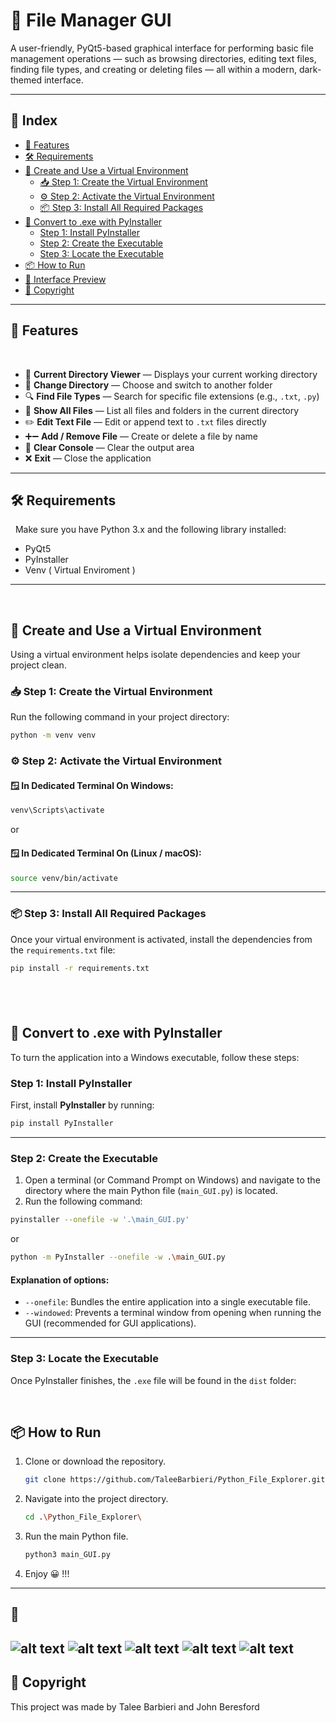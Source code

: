 # 📁 File Manager GUI

A user-friendly, PyQt5-based graphical interface for performing basic file management operations — such as browsing directories, editing text files, finding file types, and creating or deleting files — all within a modern, dark-themed interface.

---

## 📑 Index

- [🚀 Features](#-features)
- [🛠️ Requirements](#️-requirements)
- [🧪 Create and Use a Virtual Environment](#-create-and-use-a-virtual-environment)
  - [📥 Step 1: Create the Virtual Environment](#-step-1-create-the-virtual-environment)
  - [⚙️ Step 2: Activate the Virtual Environment](#-step-2-activate-the-virtual-environment)
  - [📦 Step 3: Install All Required Packages](#-step-3-install-all-required-packages)
- [🔧 Convert to .exe with PyInstaller](#-convert-to-exe-with-pyinstaller)
  - [Step 1: Install PyInstaller](#step-1-install-pyinstaller)
  - [Step 2: Create the Executable](#step-2-create-the-executable)
  - [Step 3: Locate the Executable](#step-3-locate-the-executable)
- [📦 How to Run](#-how-to-run)
- [📸 Interface Preview](#-interface-preview)
- [📄 Copyright](#-copyright)

---

## 🚀 Features
&nbsp;
- 📍 **Current Directory Viewer** — Displays your current working directory
- 📁 **Change Directory** — Choose and switch to another folder
- 🔍 **Find File Types** — Search for specific file extensions (e.g., `.txt`, `.py`)
- 📄 **Show All Files** — List all files and folders in the current directory
- ✏️ **Edit Text File** — Edit or append text to `.txt` files directly
- ➕➖ **Add / Remove File** — Create or delete a file by name
- 🧹 **Clear Console** — Clear the output area
- ❌ **Exit** — Close the application

---

## 🛠️ Requirements

&nbsp;
Make sure you have Python 3.x and the following library installed:

- PyQt5
- PyInstaller
- Venv ( Virtual Enviroment )

---
&nbsp;
&nbsp;
## 🧪 Create and Use a Virtual Environment

Using a virtual environment helps isolate dependencies and keep your project clean.

### 📥 Step 1: Create the Virtual Environment

Run the following command in your project directory:

```bash
python -m venv venv
```
### ⚙️ Step 2: Activate the Virtual Environment

#### 🪟 In Dedicated Terminal On Windows:

```bash
venv\Scripts\activate
```
or

#### 🪟 In Dedicated Terminal On (Linux / macOS):

```bash
source venv/bin/activate
```
---


### 📦 Step 3: Install All Required Packages

Once your virtual environment is activated, install the dependencies from the `requirements.txt` file:

```bash
pip install -r requirements.txt
```
&nbsp;
&nbsp;
---
## 🔧 Convert to .exe with PyInstaller

To turn the application into a Windows executable, follow these steps:

### Step 1: Install PyInstaller

First, install **PyInstaller** by running:

``` bash
pip install PyInstaller
```

---


### Step 2: Create the Executable

1. Open a terminal (or Command Prompt on Windows) and navigate to the directory where the main Python file (`main_GUI.py`) is located.
2. Run the following command:

``` bash
pyinstaller --onefile -w '.\main_GUI.py'
```
or 

``` bash
python -m PyInstaller --onefile -w .\main_GUI.py
```



#### Explanation of options:
- `--onefile`: Bundles the entire application into a single executable file.
- `--windowed`: Prevents a terminal window from opening when running the GUI (recommended for GUI applications).

---
### Step 3: Locate the Executable

Once PyInstaller finishes, the `.exe` file will be found in the `dist` folder:


&nbsp;
&nbsp;

## 📦 How to Run

1. Clone or download the repository.

    ```bash
    git clone https://github.com/TaleeBarbieri/Python_File_Explorer.git
    ```

2. Navigate into the project directory.
    ```bash
    cd .\Python_File_Explorer\
    ```
3. Run the main Python file.
    ```bash
    python3 main_GUI.py
    ```
4. Enjoy 😀 !!!
---


## 📸 

![alt text](<media/Screenshot 2025-05-13 105352.png>) ![alt text](<media/Screenshot 2025-05-13 105437.png>) ![alt text](<media/Screenshot 2025-05-13 105457.png>) ![alt text](<media/Screenshot 2025-05-13 105519.png>) ![alt text](<media/Screenshot 2025-05-13 105539.png>)
---

## 📄 Copyright

This project was made by Talee Barbieri and John Beresford 